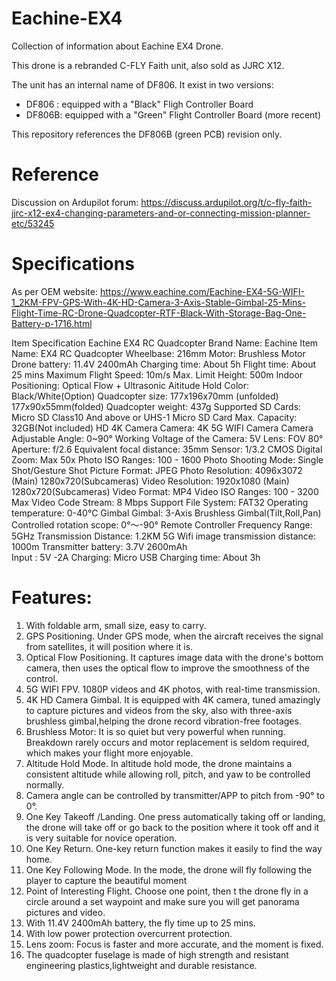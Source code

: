 # Eachine-EX4
Collection of information about Eachine EX4 Drone.

This drone is a rebranded C-FLY Faith unit, also sold as JJRC X12.

The unit has an internal name of DF806. It exist in two versions: 

- DF806 : equipped with a "Black" Fligh Controller Board
- DF806B: equipped with a "Green" Flight Controller Board (more recent)

This repository references the DF806B (green PCB) revision only.

# Reference
Discussion on Ardupilot forum: https://discuss.ardupilot.org/t/c-fly-faith-jjrc-x12-ex4-changing-parameters-and-or-connecting-mission-planner-etc/53245

# Specifications

As per OEM website: https://www.eachine.com/Eachine-EX4-5G-WIFI-1_2KM-FPV-GPS-With-4K-HD-Camera-3-Axis-Stable-Gimbal-25-Mins-Flight-Time-RC-Drone-Quadcopter-RTF-Black-With-Storage-Bag-One-Battery-p-1716.html

Item	Specification
Eachine EX4 RC Quadcopter	Brand Name: Eachine
Item Name: EX4 RC Quadcopter
Wheelbase: 216mm
Motor: Brushless Motor
Drone battery: 11.4V 2400mAh
Charging time: About 5h 
Flight time: About 25 mins
Maximum  Flight Speed: 10m/s
Max. Limit Height: 500m
Indoor Positioning: Optical Flow + Ultrasonic Aititude Hold
Color: Black/White(Option)
Quadcopter size: 177x196x70mm (unfolded)  177x90x55mm(folded) 
Quadcopter weight: 437g 
Supported SD Cards: Micro SD Class10 And above or UHS-1 Micro SD Card 
Max. Capacity: 32GB(Not included)
HD 4K Camera	Camera:  4K 5G WIFI Camera
Camera Adjustable Angle: 0~90°
Working Voltage of the Camera: 5V
Lens: FOV 80°
Aperture: f/2.6
Equivalent focal distance: 35mm
Sensor: 1/3.2 CMOS
Digital Zoom: Max 50x
Photo ISO Ranges: 100 - 1600
Photo Shooting Mode: Single Shot/Gesture Shot
Picture Format: JPEG
Photo Resolution: 4096x3072 (Main)  1280x720(Subcameras)
Video Resolution: 1920x1080 (Main)  1280x720(Subcameras)
Video Format: MP4
Video ISO Ranges: 100 - 3200
Max Video Code Stream: 8 Mbps
Support File System: FAT32
Operating temperature: 0-40℃
Gimbal	Gimbal: 3-Axis Brushless Gimbal(Tilt,Roll,Pan)
Controlled rotation scope: 0°〜-90°
Remote Controller	Frequency Range: 5GHz
Transmission Distance: 1.2KM
5G Wifi image transmission distance: 1000m 
Transmitter battery: 3.7V 2600mAh  
Input : 5V -2A
Charging: Micro USB 
Charging time: About 3h

# Features:
1) With foldable arm, small size, easy to carry.
2) GPS Positioning. Under GPS mode, when the aircraft receives the signal from satellites, it will position where it is.
3) Optical Flow Positioning. It captures image data with the drone's bottom camera, then uses the optical flow to improve the smoothness of the control.
4) 5G WIFI FPV. 1080P videos and 4K photos, with real-time transmission.
5) 4K HD Camera Gimbal. It is equipped with 4K camera, tuned amazingly to capture pictures and videos from the sky, also with three-axis brushless gimbal,helping the drone record vibration-free footages.
6) Brushless Motor: It is so quiet but very powerful when running. Breakdown rarely occurs and motor replacement is seldom required, which makes your flight more enjoyable.
7) Altitude Hold Mode. In altitude hold mode, the drone maintains a consistent altitude while allowing roll, pitch, and yaw to be controlled normally.
8) Camera angle can be controlled by transmitter/APP  to pitch from -90° to 0°.
9) One Key Takeoff /Landing. One press automatically taking off or landing, the drone will take off or go back to the position where it took off and it is very suitable for novice operation.
10) One Key Return. One-key return function makes it easily to find the way home.
11) One Key Following Mode. In the mode, the drone will fly following the player to capture the beautiful moment
12) Point of Interesting Flight. Choose one point, then t the drone fly in a circle around a set waypoint and make sure you will get panorama pictures and video.
13) With 11.4V 2400mAh battery, the fly time up to 25 mins. 
14) With low power protection overcurrent protection.
15) Lens zoom: Focus is faster and more accurate, and the moment is fixed.
16) The quadcopter fuselage is made of high strength and resistant engineering plastics,lightweight and durable resistance.
